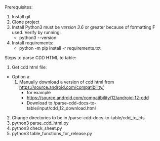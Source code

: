 
Prerequisites:

1. Install git
2. Clone project
3. Install Python3 must be *version 3.6* or greater because of formatting F used. Verify by running:
   - python3 --version    
4. Install requirements: 
   - python -m pip install -r requirements.txt
   
Steps to parse CDD HTML to table:
 1. Get cdd html file:

   - Option a: 
     1. Manually download a version of cdd html from  https://source.android.com/compatibility/ 
        - for example
        - https://source.android.com/compatibility/12/android-12-cdd
        - Download to  <cloned root>/parse-cdd-docs-to-table/input/cdd_12_download.html
        
 2. Change directories to be in <cloned root>/parse-cdd-docs-to-table/cdd_to_cts
 3. python3 parse_cdd_html.py 
 4. python3 check_sheet.py
 5. python3 table_functions_for_release.py 

